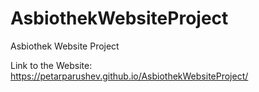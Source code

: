 # AsbiothekWebsiteProject
Asbiothek Website Project

Link to the Website: https://petarparushev.github.io/AsbiothekWebsiteProject/
